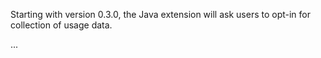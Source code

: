 Starting with version 0.3.0, the Java extension will ask users to opt-in for collection of usage data.

...